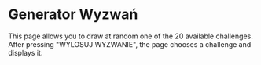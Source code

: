 # Generator Wyzwań
This page allows you to draw at random one of the 20 available challenges. After pressing "WYLOSUJ WYZWANIE", the page chooses a challenge and displays it.
